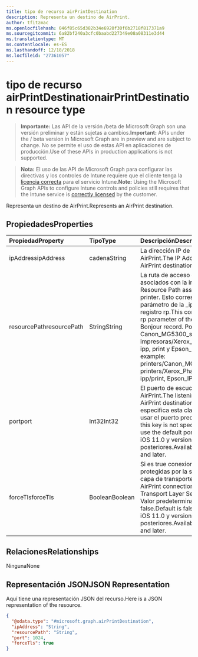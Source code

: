 ```yaml
---
title: tipo de recurso airPrintDestination
description: Representa un destino de AirPrint.
author: tfitzmac
ms.openlocfilehash: 046f85c65d382b34e6920f30f6b2718f817371a9
ms.sourcegitcommit: 6a82bf240a3cfc0baabd227349e08a08311e3d44
ms.translationtype: MT
ms.contentlocale: es-ES
ms.lasthandoff: 12/18/2018
ms.locfileid: "27361057"
---
```

# <a name="airprintdestination-resource-type"></a><span data-ttu-id="72bd4-103">tipo de recurso airPrintDestination</span><span class="sxs-lookup"><span data-stu-id="72bd4-103">airPrintDestination resource type</span></span>

> <span data-ttu-id="72bd4-104">**Importante:** Las API de la versión /beta de Microsoft Graph son una versión preliminar y están sujetas a cambios.</span><span class="sxs-lookup"><span data-stu-id="72bd4-104">**Important:** APIs under the / beta version in Microsoft Graph are in preview and are subject to change.</span></span> <span data-ttu-id="72bd4-105">No se permite el uso de estas API en aplicaciones de producción.</span><span class="sxs-lookup"><span data-stu-id="72bd4-105">Use of these APIs in production applications is not supported.</span></span>

> <span data-ttu-id="72bd4-106">**Nota:** El uso de las API de Microsoft Graph para configurar las directivas y los controles de Intune requiere que el cliente tenga la [licencia correcta](https://go.microsoft.com/fwlink/?linkid=839381) para el servicio Intune.</span><span class="sxs-lookup"><span data-stu-id="72bd4-106">**Note:** Using the Microsoft Graph APIs to configure Intune controls and policies still requires that the Intune service is [correctly licensed](https://go.microsoft.com/fwlink/?linkid=839381) by the customer.</span></span>

<span data-ttu-id="72bd4-107">Representa un destino de AirPrint.</span><span class="sxs-lookup"><span data-stu-id="72bd4-107">Represents an AirPrint destination.</span></span>
## <a name="properties"></a><span data-ttu-id="72bd4-108">Propiedades</span><span class="sxs-lookup"><span data-stu-id="72bd4-108">Properties</span></span>
|<span data-ttu-id="72bd4-109">Propiedad</span><span class="sxs-lookup"><span data-stu-id="72bd4-109">Property</span></span>|<span data-ttu-id="72bd4-110">Tipo</span><span class="sxs-lookup"><span data-stu-id="72bd4-110">Type</span></span>|<span data-ttu-id="72bd4-111">Descripción</span><span class="sxs-lookup"><span data-stu-id="72bd4-111">Description</span></span>|
|:---|:---|:---|
|<span data-ttu-id="72bd4-112">ipAddress</span><span class="sxs-lookup"><span data-stu-id="72bd4-112">ipAddress</span></span>|<span data-ttu-id="72bd4-113">cadena</span><span class="sxs-lookup"><span data-stu-id="72bd4-113">String</span></span>|<span data-ttu-id="72bd4-114">La dirección IP de destino AirPrint.</span><span class="sxs-lookup"><span data-stu-id="72bd4-114">The IP Address of the AirPrint destination.</span></span>|
|<span data-ttu-id="72bd4-115">resourcePath</span><span class="sxs-lookup"><span data-stu-id="72bd4-115">resourcePath</span></span>|<span data-ttu-id="72bd4-116">String</span><span class="sxs-lookup"><span data-stu-id="72bd4-116">String</span></span>|<span data-ttu-id="72bd4-117">La ruta de acceso de recursos asociados con la impresora.</span><span class="sxs-lookup"><span data-stu-id="72bd4-117">The Resource Path associated with the printer.</span></span> <span data-ttu-id="72bd4-118">Esto corresponde al parámetro de la _ipps.tcp Bonjour registro rp.</span><span class="sxs-lookup"><span data-stu-id="72bd4-118">This corresponds to the rp parameter of the _ipps.tcp Bonjour record.</span></span> <span data-ttu-id="72bd4-119">Por ejemplo: Canon_MG5300_series/impresoras, impresoras/Xerox_Phaser_7600, ipp, print y Epson_IPP_Printer.</span><span class="sxs-lookup"><span data-stu-id="72bd4-119">For example: printers/Canon_MG5300_series, printers/Xerox_Phaser_7600, ipp/print, Epson_IPP_Printer.</span></span>|
|<span data-ttu-id="72bd4-120">port</span><span class="sxs-lookup"><span data-stu-id="72bd4-120">port</span></span>|<span data-ttu-id="72bd4-121">Int32</span><span class="sxs-lookup"><span data-stu-id="72bd4-121">Int32</span></span>|<span data-ttu-id="72bd4-122">El puerto de escucha del destino AirPrint.</span><span class="sxs-lookup"><span data-stu-id="72bd4-122">The listening port of the AirPrint destination.</span></span> <span data-ttu-id="72bd4-123">Si no se especifica esta clave AirPrint va a usar el puerto predeterminado.</span><span class="sxs-lookup"><span data-stu-id="72bd4-123">If this key is not specified AirPrint will use the default port.</span></span> <span data-ttu-id="72bd4-124">Disponible en iOS 11.0 y versiones posteriores.</span><span class="sxs-lookup"><span data-stu-id="72bd4-124">Available in iOS 11.0 and later.</span></span>|
|<span data-ttu-id="72bd4-125">forceTls</span><span class="sxs-lookup"><span data-stu-id="72bd4-125">forceTls</span></span>|<span data-ttu-id="72bd4-126">Boolean</span><span class="sxs-lookup"><span data-stu-id="72bd4-126">Boolean</span></span>|<span data-ttu-id="72bd4-127">Si es true conexiones AirPrint están protegidas por la seguridad de capa de transporte (TLS).</span><span class="sxs-lookup"><span data-stu-id="72bd4-127">If true AirPrint connections are secured by Transport Layer Security (TLS).</span></span> <span data-ttu-id="72bd4-128">Valor predeterminado es false.</span><span class="sxs-lookup"><span data-stu-id="72bd4-128">Default is false.</span></span> <span data-ttu-id="72bd4-129">Disponible en iOS 11.0 y versiones posteriores.</span><span class="sxs-lookup"><span data-stu-id="72bd4-129">Available in iOS 11.0 and later.</span></span>|

## <a name="relationships"></a><span data-ttu-id="72bd4-130">Relaciones</span><span class="sxs-lookup"><span data-stu-id="72bd4-130">Relationships</span></span>
<span data-ttu-id="72bd4-131">Ninguna</span><span class="sxs-lookup"><span data-stu-id="72bd4-131">None</span></span>
## <a name="json-representation"></a><span data-ttu-id="72bd4-132">Representación JSON</span><span class="sxs-lookup"><span data-stu-id="72bd4-132">JSON Representation</span></span>
<span data-ttu-id="72bd4-133">Aquí tiene una representación JSON del recurso.</span><span class="sxs-lookup"><span data-stu-id="72bd4-133">Here is a JSON representation of the resource.</span></span>
<!-- {
  "blockType": "resource",
  "@odata.type": "microsoft.graph.airPrintDestination"
}
-->
``` json
{
  "@odata.type": "#microsoft.graph.airPrintDestination",
  "ipAddress": "String",
  "resourcePath": "String",
  "port": 1024,
  "forceTls": true
}
```





